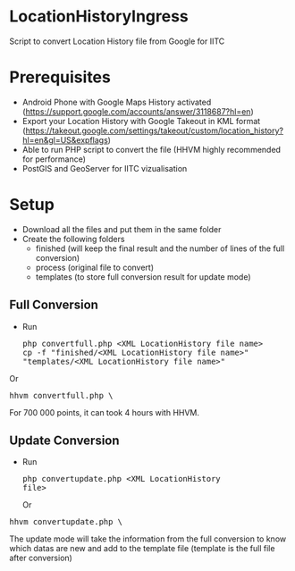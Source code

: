 # LocationHistoryIngress
Script to convert Location History file from Google for IITC

# Prerequisites
- Android Phone with Google Maps History activated (https://support.google.com/accounts/answer/3118687?hl=en)
- Export your Location History with Google Takeout in KML format (https://takeout.google.com/settings/takeout/custom/location_history?hl=en&gl=US&expflags)
- Able to run PHP script to convert the file (HHVM highly recommended for performance)
- PostGIS and GeoServer for IITC vizualisation

# Setup
- Download all the files and put them in the same folder
- Create the following folders
  - finished (will keep the final result and the number of lines of the full conversion)
  - process (original file to convert)
  - templates (to store full conversion result for update mode)
  

## Full Conversion
- Run <pre>php convertfull.php \<XML LocationHistory file name>
cp -f "finished/\<XML LocationHistory file name>" "templates/\<XML LocationHistory file name>"</pre>

Or
<pre>hhvm convertfull.php \<XML LocationHistory file></pre>

For 700 000 points, it can took 4 hours with HHVM.

## Update Conversion
- Run <pre>php convertupdate.php \<XML LocationHistory file></pre>
Or
<pre>hhvm convertupdate.php \<XML LocationHistory file></pre>
The update mode will take the information from the full conversion to know which datas are new and add to the template file (template is the full file after conversion)
